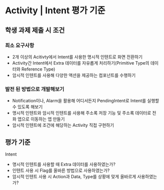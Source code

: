 # Activity | Intent 평가 기준

## 학생 과제 제출 시 조건

### 	최소 요구사항

- 2개 이상의 Acitivty에서 Intent를 사용한 명시적 인텐트로 화면 전환하기
- Activity간 Intent에서 Extra 데이터를 자유롭게 처리하기(Primitive Type의 데이터와 Reference Type)
- 암시적 인텐트를 사용해 다양한 액션을 제공하는 컴포넌트를 수행하기

### 	발전 된 방법으로 개발해보기

- Notification이나, Alarm을 활용해 어디서든지 PendingIntent로 Intent를 실행할 수 있도록 해보기
- 명시적 인텐트와 암시적 인텐트를 사용해 주소록 저장 기능 및 주소록 데이터로 전화 앱으로 이동하는 앱 만들기
- 암시적 인텐트에 조건에 해당하는 Activity 직접 구현하기

## 평가 기준

Intent

- 명시적 인텐트를 사용할 때 Extra 데이터를 사용하였는가?
- 인텐트 사용 시 Flag를 올바른 방법으로 사용하였는가?
- 암시적 인텐트 사용 시 Action과 Data, Type를 상황에 맞게 올바르게 사용하였는가?
